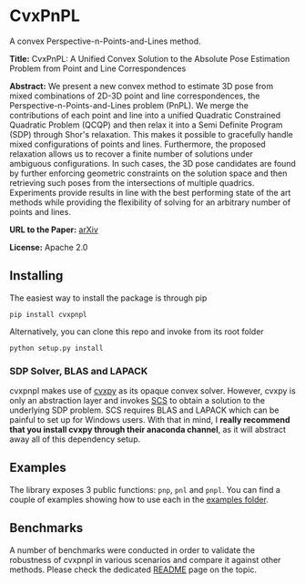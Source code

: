 # CvxPnPL

A convex Perspective-n-Points-and-Lines method.

**Title:** CvxPnPL: A Unified Convex Solution to the Absolute Pose Estimation Problem from Point and Line Correspondences

**Abstract:** We present a new convex method to estimate 3D pose from mixed combinations of 2D-3D point and line correspondences, the Perspective-n-Points-and-Lines problem (PnPL). We merge the contributions of each point and line into a unified Quadratic Constrained Quadratic Problem (QCQP) and then relax it into a Semi Definite Program (SDP) through Shor's relaxation. This makes it possible to gracefully handle mixed configurations of points and lines. Furthermore, the proposed relaxation allows us to recover a finite number of solutions under ambiguous configurations. In such cases, the 3D pose candidates are found by further enforcing geometric constraints on the solution space and then retrieving such poses from the intersections of multiple quadrics. Experiments provide results in line with the best performing state of the art methods while providing the flexibility of solving for an arbitrary number of points and lines.

**URL to the Paper:** [arXiv](https://arxiv.org/abs/1907.10545)

**License:** Apache 2.0

## Installing

The easiest way to install the package is through pip
```
pip install cvxpnpl
```

Alternatively, you can clone this repo and invoke from its root folder
```
python setup.py install
```

### SDP Solver, BLAS and LAPACK

cvxpnpl makes use of [cvxpy](https://www.cvxpy.org/) as its opaque convex solver. However, cvxpy is only an abstraction layer and invokes [SCS](https://github.com/cvxgrp/scs) to obtain a solution to the underlying SDP problem. SCS requires BLAS and LAPACK which can be painful to set up for Windows users. With that in mind, I **really recommend that you install cvxpy through their anaconda channel**, as it will abstract away all of this dependency setup.


## Examples

The library exposes 3 public functions: `pnp`, `pnl` and `pnpl`. You can find a couple of examples showing how to use each in the [examples folder](https://github.com/SergioRAgostinho/cvxpnpl/blob/master/examples).

## Benchmarks

A number of benchmarks were conducted in order to validate the robustness of cvxpnpl in various scenarios and compare it against other methods. Please check the dedicated [README](https://github.com/SergioRAgostinho/cvxpnpl/blob/master/benchmarks/README.md) page on the topic.
